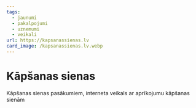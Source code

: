 ```yaml
---
tags:
  - jaunumi
  - pakalpojumi
  - uznemumi
  - veikali
url: https://kapsanassienas.lv
card_image: /kapsanassienas.lv.webp
---
```


# Kāpšanas sienas

Kāpšanas sienas pasākumiem, interneta veikals ar aprīkojumu kāpšanas sienām

